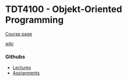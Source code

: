 # TDT4100 - Objekt-Oriented Programming

[Course page](https://www.ntnu.edu/studies/courses/TDT4100#tab=omEmnet)

[wiki](https://www.ntnu.no/wiki/display/tdt4100)

### Githubs
- [Lectures](https://git.ntnu.no/tdt4100/tdt4100-forelesninger-25)
- [Assignments](https://git.ntnu.no/tdt4100/tdt4100-ovinger-25)
